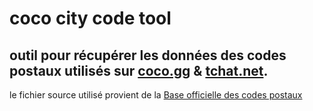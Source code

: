 # coco city code tool 
 outil pour récupérer les données des codes postaux utilisés sur [coco.gg](https://www.coco.gg) & [tchat.net](https://www.tchat.net).
---

le fichier source utilisé provient de la [Base officielle des codes postaux](https://datanova.laposte.fr/datasets/laposte-hexasmal) 
